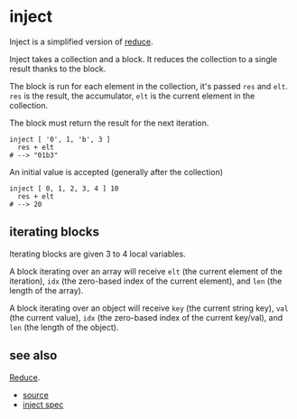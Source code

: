 
# inject

Inject is a simplified version of [reduce](reduce.md).

Inject takes a collection and a block. It reduces the collection
to a single result thanks to the block.

The block is run for each element in the collection, it's passed
`res` and `elt`. `res` is the result, the accumulator, `elt`
is the current element in the collection.

The block must return the result for the next iteration.

```
inject [ '0', 1, 'b', 3 ]
  res + elt
# --> "01b3"
```

An initial value is accepted (generally after the collection)

```
inject [ 0, 1, 2, 3, 4 ] 10
  res + elt
# --> 20
```

## iterating blocks

Iterating blocks are given 3 to 4 local variables.

A block iterating over an array will receive `elt` (the current element
of the iteration), `idx` (the zero-based index of the current element),
and `len` (the length of the array).

A block iterating over an object will receive `key` (the current string
key), `val` (the current value), `idx` (the zero-based index of the
current key/val), and `len` (the length of the object).

## see also

[Reduce](reduce.md).


* [source](https://github.com/floraison/flor/tree/master/lib/flor/pcore/inject.rb)
* [inject spec](https://github.com/floraison/flor/tree/master/spec/pcore/inject_spec.rb)

